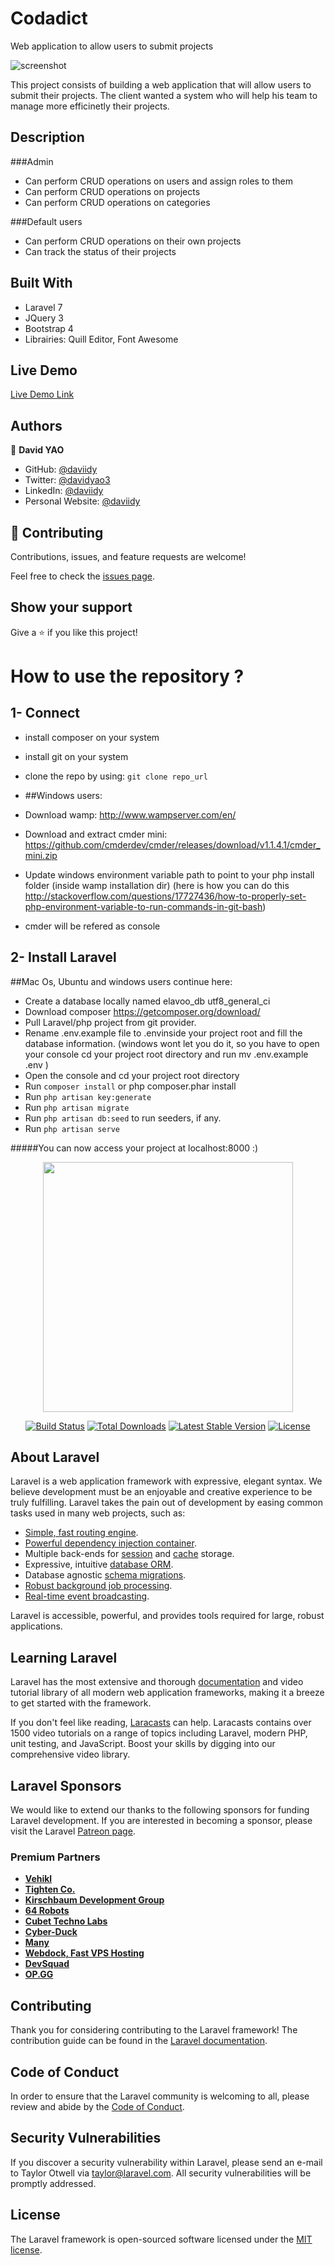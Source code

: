 # Codadict
Web application to allow users to submit projects

![screenshot](./public/images/screenshot.png)

This project consists of building a web application that will allow users to submit their projects. The client wanted a system who will help his team to manage more efficinetly their projects.

## Description

###Admin
* Can perform CRUD operations on users and assign roles to them
* Can perform CRUD operations on projects
* Can perform CRUD operations on categories

###Default users
* Can perform CRUD operations on their own projects
* Can track the status of their projects

## Built With

- Laravel 7
- JQuery 3
- Bootstrap 4
- Librairies: Quill Editor, Font Awesome

## Live Demo

[Live Demo Link](http://codadict.rikudo.ci/)

## Authors

👤 **David YAO**

- GitHub: [@daviidy](https://github.com/daviidy)
- Twitter: [@davidyao3](https://twitter.com/DavidYao3)
- LinkedIn: [@daviidy](https://www.linkedin.com/in/david-yao-6bb95299/)
- Personal Website: [@daviidy](http://david-yao.com)


## 🤝 Contributing

Contributions, issues, and feature requests are welcome!

Feel free to check the [issues page](issues/).

## Show your support

Give a ⭐️ if you like this project!



# How to use the repository ?

## 1- Connect

- install composer on your system
- install git on your system
- clone the repo by using: <code>git clone repo_url</code>
- ##Windows users:

- Download wamp: http://www.wampserver.com/en/
- Download and extract cmder mini: https://github.com/cmderdev/cmder/releases/download/v1.1.4.1/cmder_mini.zip
- Update windows environment variable path to point to your php install folder (inside wamp installation dir) (here is how you can do this http://stackoverflow.com/questions/17727436/how-to-properly-set-php-environment-variable-to-run-commands-in-git-bash)
- cmder will be refered as console

## 2- Install Laravel

##Mac Os, Ubuntu and windows users continue here:

- Create a database locally named elavoo_db utf8_general_ci
- Download composer https://getcomposer.org/download/
- Pull Laravel/php project from git provider.
- Rename .env.example file to .envinside your project root and fill the database information. (windows wont let you do it, so you have to open your console cd your project root directory and run mv .env.example .env )
- Open the console and cd your project root directory
- Run <code>composer install</code> or php composer.phar install
- Run <code>php artisan key:generate</code>
- Run <code>php artisan migrate</code>
- Run <code>php artisan db:seed</code> to run seeders, if any.
- Run <code>php artisan serve</code>

#####You can now access your project at localhost:8000 :)



<p align="center"><img src="https://res.cloudinary.com/dtfbvvkyp/image/upload/v1566331377/laravel-logolockup-cmyk-red.svg" width="400"></p>

<p align="center">
<a href="https://travis-ci.org/laravel/framework"><img src="https://travis-ci.org/laravel/framework.svg" alt="Build Status"></a>
<a href="https://packagist.org/packages/laravel/framework"><img src="https://poser.pugx.org/laravel/framework/d/total.svg" alt="Total Downloads"></a>
<a href="https://packagist.org/packages/laravel/framework"><img src="https://poser.pugx.org/laravel/framework/v/stable.svg" alt="Latest Stable Version"></a>
<a href="https://packagist.org/packages/laravel/framework"><img src="https://poser.pugx.org/laravel/framework/license.svg" alt="License"></a>
</p>

## About Laravel

Laravel is a web application framework with expressive, elegant syntax. We believe development must be an enjoyable and creative experience to be truly fulfilling. Laravel takes the pain out of development by easing common tasks used in many web projects, such as:

- [Simple, fast routing engine](https://laravel.com/docs/routing).
- [Powerful dependency injection container](https://laravel.com/docs/container).
- Multiple back-ends for [session](https://laravel.com/docs/session) and [cache](https://laravel.com/docs/cache) storage.
- Expressive, intuitive [database ORM](https://laravel.com/docs/eloquent).
- Database agnostic [schema migrations](https://laravel.com/docs/migrations).
- [Robust background job processing](https://laravel.com/docs/queues).
- [Real-time event broadcasting](https://laravel.com/docs/broadcasting).

Laravel is accessible, powerful, and provides tools required for large, robust applications.

## Learning Laravel

Laravel has the most extensive and thorough [documentation](https://laravel.com/docs) and video tutorial library of all modern web application frameworks, making it a breeze to get started with the framework.

If you don't feel like reading, [Laracasts](https://laracasts.com) can help. Laracasts contains over 1500 video tutorials on a range of topics including Laravel, modern PHP, unit testing, and JavaScript. Boost your skills by digging into our comprehensive video library.

## Laravel Sponsors

We would like to extend our thanks to the following sponsors for funding Laravel development. If you are interested in becoming a sponsor, please visit the Laravel [Patreon page](https://patreon.com/taylorotwell).

### Premium Partners

- **[Vehikl](https://vehikl.com/)**
- **[Tighten Co.](https://tighten.co)**
- **[Kirschbaum Development Group](https://kirschbaumdevelopment.com)**
- **[64 Robots](https://64robots.com)**
- **[Cubet Techno Labs](https://cubettech.com)**
- **[Cyber-Duck](https://cyber-duck.co.uk)**
- **[Many](https://www.many.co.uk)**
- **[Webdock, Fast VPS Hosting](https://www.webdock.io/en)**
- **[DevSquad](https://devsquad.com)**
- **[OP.GG](https://op.gg)**

## Contributing

Thank you for considering contributing to the Laravel framework! The contribution guide can be found in the [Laravel documentation](https://laravel.com/docs/contributions).

## Code of Conduct

In order to ensure that the Laravel community is welcoming to all, please review and abide by the [Code of Conduct](https://laravel.com/docs/contributions#code-of-conduct).

## Security Vulnerabilities

If you discover a security vulnerability within Laravel, please send an e-mail to Taylor Otwell via [taylor@laravel.com](mailto:taylor@laravel.com). All security vulnerabilities will be promptly addressed.

## License

The Laravel framework is open-sourced software licensed under the [MIT license](https://opensource.org/licenses/MIT).
